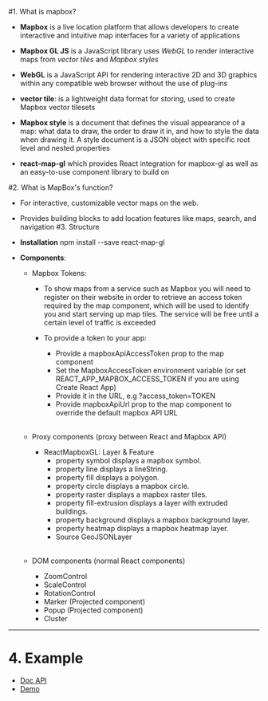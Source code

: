 
#1. What is mapbox?
- **Mapbox** is a live location platform that allows developers to create interactive and intuitive map interfaces for a variety of applications
- **Mapbox GL JS** is a JavaScript library uses *WebGL* to render interactive maps from *vector tiles* and *Mapbox styles*
- **WebGL** is a JavaScript API for rendering interactive 2D and 3D graphics within any compatible web browser without the use of plug-ins
- **vector tile**: is a lightweight data format for storing, used to create Mapbox vector tilesets
- **Mapbox style** is a document that defines the visual appearance of a map: what data to draw, the order to draw it in, and how to style the data when drawing it. A style document is a JSON object with specific root level and nested properties
	
- **react-map-gl** which provides React integration for mapbox-gl as well as an easy-to-use component library to build on

#2. What is MapBox's function?
- For interactive, customizable vector maps on the web.
- Provides building blocks to add location features like maps, search, and navigation
#3. Structure

- **Installation**
	npm install --save react-map-gl
	<br />
	
- **Components**:
	+ Mapbox Tokens: 
		* <p>To show maps from a service such as Mapbox you will need to 
			register on their website in order to retrieve an access token 
			required by the map component, which will be used to identify 
			you and start serving up map tiles. The service will be free 
			until a certain level of traffic is exceeded</p>
		
		* To provide a token to your app:
			- Provide a mapboxApiAccessToken prop to the map component
			- Set the MapboxAccessToken environment variable (or set REACT_APP_MAPBOX_ACCESS_TOKEN if you are using Create React App)
			- Provide it in the URL, e.g ?access_token=TOKEN
			- Provide mapboxApiUrl prop to the map component to override the default mapbox API URL
		<br />
		
	+ Proxy components (proxy between React and Mapbox API)
		* ReactMapboxGL:
		Layer & Feature
			* property symbol displays a mapbox symbol.
			* property line displays a lineString.
			* property fill displays a polygon.
			* property circle displays a mapbox circle.
			* property raster displays a mapbox raster tiles.
			* property fill-extrusion displays a layer with extruded buildings.
			* property background displays a mapbox background layer.
			* property heatmap displays a mapbox heatmap layer.
			* Source
		GeoJSONLayer
		<br />
	+ DOM components (normal React components)
		* ZoomControl
		* ScaleControl
		* RotationControl
		* Marker (Projected component)
		* Popup (Projected component)
		* Cluster
		
-------------------------------------------
# 4. Example
- [Doc API](https://github.com/alex3165/react-mapbox-gl/blob/master/docs/API.md)
- [Demo](https://github.com/alex3165/react-mapbox-gl/blob/master/example/src/demos/allShapes.tsx)